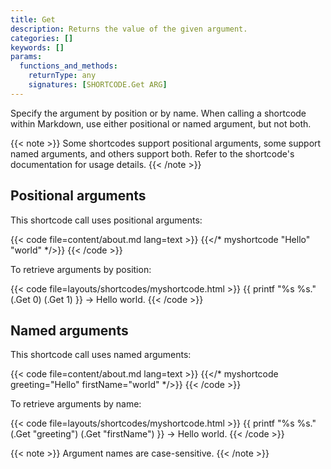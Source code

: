 ```yaml
---
title: Get
description: Returns the value of the given argument.
categories: []
keywords: []
params:
  functions_and_methods:
    returnType: any
    signatures: [SHORTCODE.Get ARG]
---
```


Specify the argument by position or by name. When calling a shortcode within Markdown, use either positional or named argument, but not both.

{{< note >}}
Some shortcodes support positional arguments, some support named arguments, and others support both. Refer to the shortcode's documentation for usage details.
{{< /note >}}

## Positional arguments

This shortcode call uses positional arguments:

{{< code file=content/about.md lang=text >}}
{{</* myshortcode "Hello" "world" */>}}
{{< /code >}}

To retrieve arguments by position:

{{< code file=layouts/shortcodes/myshortcode.html >}}
{{ printf "%s %s." (.Get 0) (.Get 1) }} → Hello world.
{{< /code >}}

## Named arguments

This shortcode call uses named arguments:

{{< code file=content/about.md lang=text >}}
{{</* myshortcode greeting="Hello" firstName="world" */>}}
{{< /code >}}

To retrieve arguments by name:

{{< code file=layouts/shortcodes/myshortcode.html >}}
{{ printf "%s %s." (.Get "greeting") (.Get "firstName") }} → Hello world.
{{< /code >}}

{{< note >}}
Argument names are case-sensitive.
{{< /note >}}
